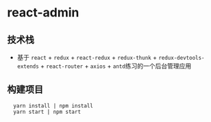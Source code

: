 # react-admin
## 技术栈
- 基于 `react` + `redux` + `react-redux` + `redux-thunk` + `redux-devtools-extends` + `react-router` + `axios` + `antd`练习的一个后台管理应用
## 构建项目
```
  yarn install | npm install
  yarn start | npm start
```
